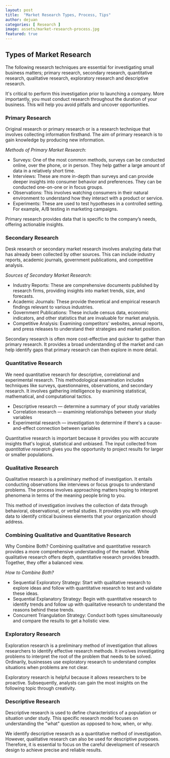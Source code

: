 ```yaml
---
layout: post
title:  "Market Research Types, Process, Tips"
author: dejuan
categories: [ Research ]
image: assets/market-research-process.jpg
featured: true
---
```


## Types of Market Research

The following research techniques are essential for investigating small business matters; primary research, secondary research, quantitative research, qualitative research, exploratory research and descriptive research.

It's critical to perform this investigation prior to launching a company. More importantly, you must conduct research throughout the duration of your business. This will help you avoid pitfalls and uncover opportunities.

### Primary Research

Original research or primary research or is a research technique that involves collecting information firsthand. The aim of primary research is to gain knowledge by producing new information.

*Methods of Primary Market Research*:

* Surveys: One of the most common methods, surveys can be conducted online, over the phone, or in person. They help gather a large amount of data in a relatively short time.
* Interviews: These are more in-depth than surveys and can provide deeper insights into consumer behavior and preferences. They can be conducted one-on-one or in focus groups.
* Observations: This involves watching consumers in their natural environment to understand how they interact with a product or service.
* Experiments: These are used to test hypotheses in a controlled setting. For example, A/B testing in marketing campaigns.

Primary research provides data that is specific to the company’s needs, offering actionable insights.

### Secondary Research

Desk research or secondary market research involves analyzing data that has already been collected by other sources. This can include industry reports, academic journals, government publications, and competitive analysis.

*Sources of Secondary Market Research*:

* Industry Reports: These are comprehensive documents published by research firms, providing insights into market trends, size, and forecasts.
* Academic Journals: These provide theoretical and empirical research findings relevant to various industries.
* Government Publications: These include census data, economic indicators, and other statistics that are invaluable for market analysis.
* Competitive Analysis: Examining competitors' websites, annual reports, and press releases to understand their strategies and market position.

Secondary research is often more cost-effective and quicker to gather than primary research. It provides a broad understanding of the market and can help identify gaps that primary research can then explore in more detail.

### Quantitative Research

We need quantitative research for descriptive, correlational and experimental research. This methodological examination includes techniques like surveys, questionnaires, observations, and secondary research. It involves gathering intelligence by examining statistical, mathematical, and computational tactics.

* Descriptive research — determine a summary of your study variables
* Correlation research — examining relationships between your study variables
* Experimental research — investigation to determine if there's a cause-and-effect connection between variables

Quantitative research is important because it provides you with accurate insights that's logical, statistical and unbiased. The input collected from *quantitative research* gives you the opportunity to project results for larger or smaller populations.

### Qualitative Research

Qualitative research is a preliminary method of investigation. It entails conducting observations like interviews or focus groups to understand problems. The process involves approaching matters hoping to interpret phenomena in terms of the meaning people bring to you.

This method of investigation involves the collection of data through behavioral, observational, or verbal studies. It provides you with enough data to identify critical business elements that your organization should address.

### Combining Qualitative and Quantitative Research

Why Combine Both? Combining qualitative and quantitative research provides a more comprehensive understanding of the market. While qualitative research offers depth, quantitative research provides breadth. Together, they offer a balanced view.

*How to Combine Both?*

* Sequential Exploratory Strategy: Start with qualitative research to explore ideas and follow with quantitative research to test and validate these ideas.
* Sequential Explanatory Strategy: Begin with quantitative research to identify trends and follow up with qualitative research to understand the reasons behind these trends.
* Concurrent Triangulation Strategy: Conduct both types simultaneously and compare the results to get a holistic view.

### Exploratory Research

Exploration research is a preliminary method of investigation that allows researchers to identify effective research methods. It involves investigating problems to interpret the root of the problem that needs to be solved. Ordinarily, businesses use exploratory research to understand complex situations when problems are not clear.

Exploratory research is helpful because it allows researchers to be proactive. Subsequently, analysts can gain the most insights on the following topic through creativity.

### Descriptive Research

Descriptive research is used to define characteristics of a population or situation under study. This specific research model focuses on understanding the "what" question as opposed to how, when, or why.

We identify descriptive research as a quantitative method of investigation. However, qualitative research can also be used for descriptive purposes. Therefore, it is essential to focus on the careful development of research design to achieve precise and reliable results.
